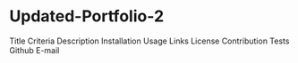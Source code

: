 # Updated-Portfolio-2
Title
Criteria
Description
Installation
Usage
Links
License
Contribution
Tests
Github
E-mail
